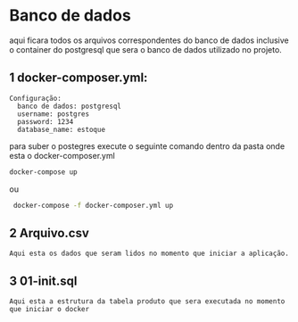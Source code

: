 # Banco de dados

aqui ficara todos os arquivos correspondentes do banco de dados inclusive o container do postgresql que sera o banco de dados utilizado no projeto.

## 1 docker-composer.yml:
```
Configuração: 
  banco de dados: postgresql
  username: postgres
  password: 1234
  database_name: estoque
```
para suber o postegres execute o seguinte comando dentro da pasta onde esta o docker-composer.yml
```bash
docker-compose up
```
ou 
```bash
 docker-compose -f docker-composer.yml up
 ```

## 2 Arquivo.csv
````
Aqui esta os dados que seram lidos no momento que iniciar a aplicação.
````
## 3 01-init.sql
````
Aqui esta a estrutura da tabela produto que sera executada no momento que iniciar o docker
````